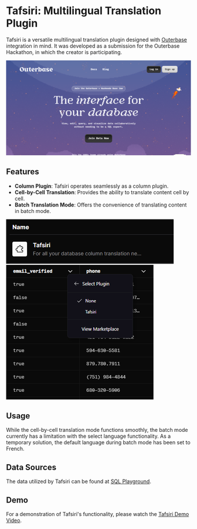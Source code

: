 # Tafsiri: Multilingual Translation Plugin

Tafsiri is a versatile multilingual translation plugin designed with [Outerbase](https://beta.outerbase.com/) integration in mind. It was developed as a submission for the Outerbase Hackathon, in which the creator is participating.

![Tafsiri Cover](https://github.com/KaburaJ/Tafsiri/blob/main/images/outerbase%20cover%20photo.PNG)

## Features
- **Column Plugin**: Tafsiri operates seamlessly as a column plugin.
- **Cell-by-Cell Translation**: Provides the ability to translate content cell by cell.
- **Batch Translation Mode**: Offers the convenience of translating content in batch mode.

![Tafsiri in Action](https://github.com/KaburaJ/Tafsiri/blob/main/images/tafy.PNG)
![Tafsiri Interface](https://github.com/KaburaJ/Tafsiri/blob/main/images/tafsiri.PNG)

## Usage
While the cell-by-cell translation mode functions smoothly, the batch mode currently has a limitation with the select language functionality. As a temporary solution, the default language during batch mode has been set to French.

## Data Sources
The data utilized by Tafsiri can be found at [SQL Playground](https://uibakery.io/sql-playground).

## Demo
For a demonstration of Tafsiri's functionality, please watch the [Tafsiri Demo Video](https://youtu.be/kQcZr803vxg?si=7o7pIPaxcgYlpZMc).
